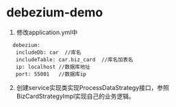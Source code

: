 # debezium-demo


1. 修改application.yml中
 ~~~
   debezium:
    includeDb: car  //库名
    includeTable: car.biz_card  //库名加表名
    ip: localhost //数据库地址
    port: 55001   //数据库ip
~~~

2. 创建service实现类实现ProcessDataStrategy接口，参照BizCardStrategyImpl实现自己的业务逻辑。
